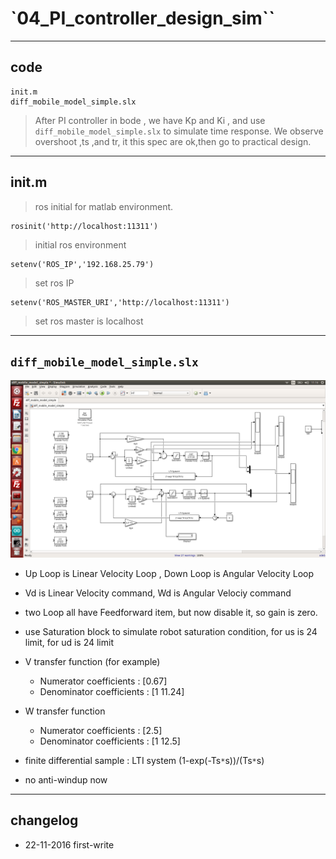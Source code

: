 
# `04_PI_controller_design_sim``

----
## code
    init.m
    diff_mobile_model_simple.slx

> After PI controller in bode , we have Kp and Ki , and use `diff_mobile_model_simple.slx` to simulate time response.
> We observe overshoot ,ts ,and tr, it this spec are ok,then go to practical design.

----
## init.m
>ros initial for matlab environment. 

    rosinit('http://localhost:11311')
>initial ros environment

    setenv('ROS_IP','192.168.25.79')
>set ros IP

    setenv('ROS_MASTER_URI','http://localhost:11311')
>set ros master is localhost

----
## `diff_mobile_model_simple.slx`
![](https://github.com/ChingHengWang/mobile_mimo/blob/master/04_PI_controller_design_sim/fig/diff_mobile_model_simple.png) 

* Up Loop is Linear Velocity Loop , Down Loop is Angular Velocity Loop

* Vd is Linear Velocity command, Wd is Angular Velociy command

* two Loop all have Feedforward item, but now disable it, so gain is zero.
* use Saturation block to simulate robot saturation condition, for us is 24 limit, for ud is 24 limit

* V transfer function (for example)
  * Numerator coefficients : [0.67]
  * Denominator coefficients : [1 11.24]

* W transfer function 
  * Numerator coefficients : [2.5]
  * Denominator coefficients : [1 12.5]  

* finite differential sample : LTI system (1-exp(-Ts`*`s))/(Ts`*`s)
* no anti-windup now
 
----
## changelog
* 22-11-2016 first-write	
